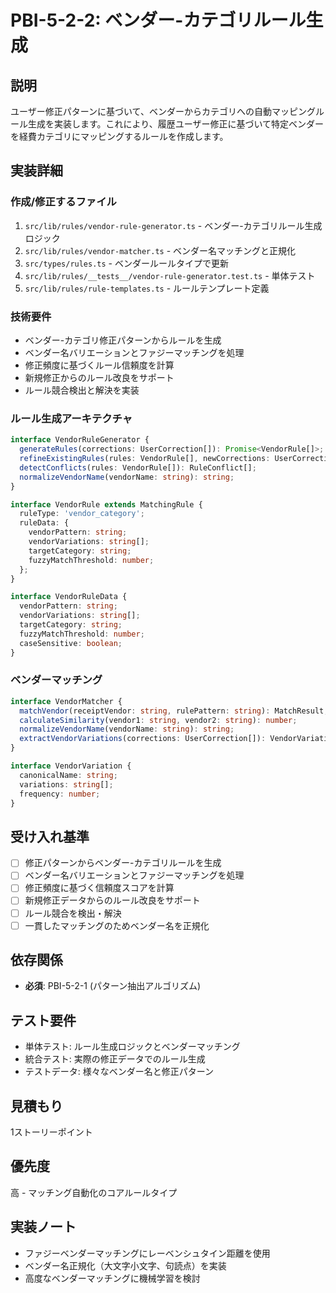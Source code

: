 # PBI-5-2-2: ベンダー-カテゴリルール生成

## 説明

ユーザー修正パターンに基づいて、ベンダーからカテゴリへの自動マッピングルール生成を実装します。これにより、履歴ユーザー修正に基づいて特定ベンダーを経費カテゴリにマッピングするルールを作成します。

## 実装詳細

### 作成/修正するファイル

1. `src/lib/rules/vendor-rule-generator.ts` - ベンダー-カテゴリルール生成ロジック
2. `src/lib/rules/vendor-matcher.ts` - ベンダー名マッチングと正規化
3. `src/types/rules.ts` - ベンダールールタイプで更新
4. `src/lib/rules/__tests__/vendor-rule-generator.test.ts` - 単体テスト
5. `src/lib/rules/rule-templates.ts` - ルールテンプレート定義

### 技術要件

- ベンダー-カテゴリ修正パターンからルールを生成
- ベンダー名バリエーションとファジーマッチングを処理
- 修正頻度に基づくルール信頼度を計算
- 新規修正からのルール改良をサポート
- ルール競合検出と解決を実装

### ルール生成アーキテクチャ

```typescript
interface VendorRuleGenerator {
  generateRules(corrections: UserCorrection[]): Promise<VendorRule[]>;
  refineExistingRules(rules: VendorRule[], newCorrections: UserCorrection[]): Promise<VendorRule[]>;
  detectConflicts(rules: VendorRule[]): RuleConflict[];
  normalizeVendorName(vendorName: string): string;
}

interface VendorRule extends MatchingRule {
  ruleType: 'vendor_category';
  ruleData: {
    vendorPattern: string;
    vendorVariations: string[];
    targetCategory: string;
    fuzzyMatchThreshold: number;
  };
}

interface VendorRuleData {
  vendorPattern: string;
  vendorVariations: string[];
  targetCategory: string;
  fuzzyMatchThreshold: number;
  caseSensitive: boolean;
}
```

### ベンダーマッチング

```typescript
interface VendorMatcher {
  matchVendor(receiptVendor: string, rulePattern: string): MatchResult;
  calculateSimilarity(vendor1: string, vendor2: string): number;
  normalizeVendorName(vendorName: string): string;
  extractVendorVariations(corrections: UserCorrection[]): VendorVariation[];
}

interface VendorVariation {
  canonicalName: string;
  variations: string[];
  frequency: number;
}
```

## 受け入れ基準

- [ ] 修正パターンからベンダー-カテゴリルールを生成
- [ ] ベンダー名バリエーションとファジーマッチングを処理
- [ ] 修正頻度に基づく信頼度スコアを計算
- [ ] 新規修正データからのルール改良をサポート
- [ ] ルール競合を検出・解決
- [ ] 一貫したマッチングのためベンダー名を正規化

## 依存関係

- **必須**: PBI-5-2-1 (パターン抽出アルゴリズム)

## テスト要件

- 単体テスト: ルール生成ロジックとベンダーマッチング
- 統合テスト: 実際の修正データでのルール生成
- テストデータ: 様々なベンダー名と修正パターン

## 見積もり

1ストーリーポイント

## 優先度

高 - マッチング自動化のコアルールタイプ

## 実装ノート

- ファジーベンダーマッチングにレーベンシュタイン距離を使用
- ベンダー名正規化（大文字小文字、句読点）を実装
- 高度なベンダーマッチングに機械学習を検討
